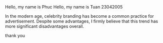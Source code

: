 Hello, my name is Phuc
Hello, my name is Tuan
23042005

In the modern age, celebrity branding has become a common practice for advertisement. Despite some advantages, I firmly believe that this trend has more significant disadvantages overall.

thank you
